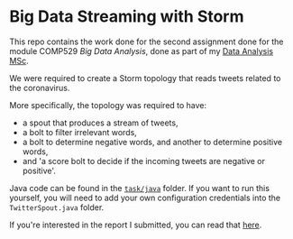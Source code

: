 # Big Data Streaming with Storm 

This repo contains the work done for the second assignment done for the
module COMP529 *Big Data Analysis*, done as part of my [Data Analysis
MSc](https://github.com/peterprescott/data-analysis-msc).

We were required to create a Storm topology that reads tweets related to the coronavirus.

More specifically, the topology was required to have:
- a spout that produces a stream of tweets,
- a bolt to filter irrelevant words,
- a bolt to determine negative words, and another to determine positive words,
- and 'a score bolt to decide if the incoming tweets are negative or positive'.

Java code can be found in the [`task/java`](task/java) folder. If you want to run this
yourself, you will need to add your own configuration credentials into
the `TwitterSpout.java` folder.

If you're interested in the report I submitted, you can read that
[here](report/PPrescott_COMP529_Assignment2.pdf). 

